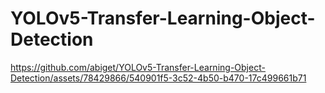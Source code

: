 # YOLOv5-Transfer-Learning-Object-Detection



https://github.com/abiget/YOLOv5-Transfer-Learning-Object-Detection/assets/78429866/540901f5-3c52-4b50-b470-17c499661b71

